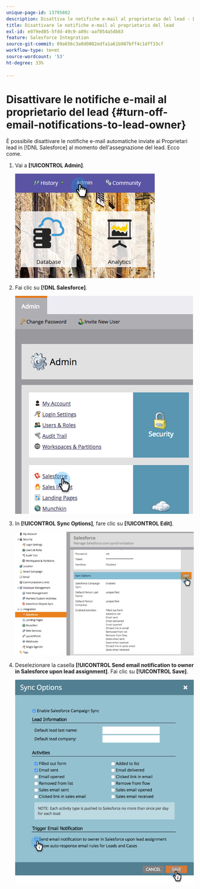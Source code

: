 ```yaml
---
unique-page-id: 13795802
description: Disattiva le notifiche e-mail al proprietario del lead - Documentazione Marketo - Documentazione del prodotto
title: Disattivare le notifiche e-mail al proprietario del lead
exl-id: e079ed85-5fdd-49c9-a89c-aaf854a5db63
feature: Salesforce Integration
source-git-commit: 09a656c3a0d0002edfa1a61b987bff4c1dff33cf
workflow-type: tm+mt
source-wordcount: '53'
ht-degree: 33%

---
```


# Disattivare le notifiche e-mail al proprietario del lead {#turn-off-email-notifications-to-lead-owner}

È possibile disattivare le notifiche e-mail automatiche inviate ai Proprietari lead in [!DNL Salesforce] al momento dell&#39;assegnazione del lead. Ecco come.

1. Vai a **[!UICONTROL Admin]**.

   ![](assets/admin-1.png)

1. Fai clic su **[!DNL Salesforce]**.

   ![](assets/adminsalesforce.png)

1. In **[!UICONTROL Sync Options]**, fare clic su **[!UICONTROL Edit]**.

   ![](assets/salesforcesummary2.jpg)

1. Deselezionare la casella **[!UICONTROL Send email notification to owner in Salesforce upon lead assignment]**. Fai clic su **[!UICONTROL Save]**.

   ![](assets/new-screen.png)
